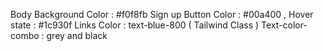Body Background Color : #f0f8fb
Sign up Button Color : #00a400 , Hover state : #1c930f
Links Color : text-blue-800 ( Tailwind Class )
Text-color-combo : grey and black
